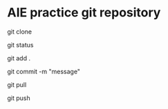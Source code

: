 # AIE practice git repository

git clone <repo url>
  
git status

git add .

git commit -m "message"

git pull

git push

